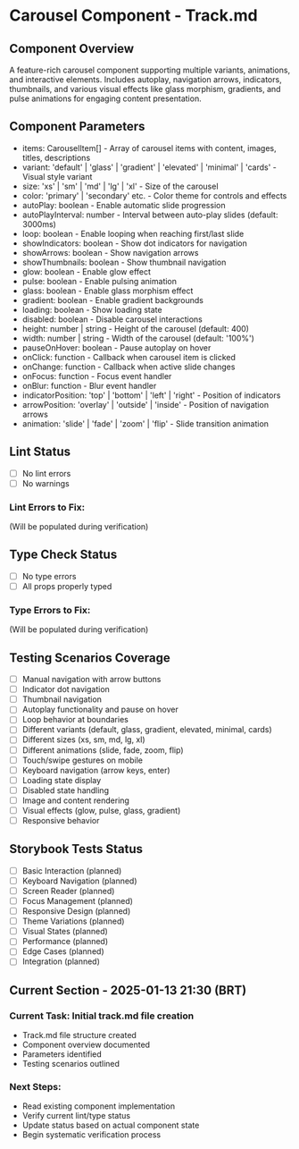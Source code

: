 # Carousel Component - Track.md

## Component Overview

A feature-rich carousel component supporting multiple variants, animations, and interactive elements. Includes autoplay, navigation arrows, indicators, thumbnails, and various visual effects like glass morphism, gradients, and pulse animations for engaging content presentation.

## Component Parameters

- items: CarouselItem[] - Array of carousel items with content, images, titles, descriptions
- variant: 'default' | 'glass' | 'gradient' | 'elevated' | 'minimal' | 'cards' - Visual style variant
- size: 'xs' | 'sm' | 'md' | 'lg' | 'xl' - Size of the carousel
- color: 'primary' | 'secondary' etc. - Color theme for controls and effects
- autoPlay: boolean - Enable automatic slide progression
- autoPlayInterval: number - Interval between auto-play slides (default: 3000ms)
- loop: boolean - Enable looping when reaching first/last slide
- showIndicators: boolean - Show dot indicators for navigation
- showArrows: boolean - Show navigation arrows
- showThumbnails: boolean - Show thumbnail navigation
- glow: boolean - Enable glow effect
- pulse: boolean - Enable pulsing animation
- glass: boolean - Enable glass morphism effect
- gradient: boolean - Enable gradient backgrounds
- loading: boolean - Show loading state
- disabled: boolean - Disable carousel interactions
- height: number | string - Height of the carousel (default: 400)
- width: number | string - Width of the carousel (default: '100%')
- pauseOnHover: boolean - Pause autoplay on hover
- onClick: function - Callback when carousel item is clicked
- onChange: function - Callback when active slide changes
- onFocus: function - Focus event handler
- onBlur: function - Blur event handler
- indicatorPosition: 'top' | 'bottom' | 'left' | 'right' - Position of indicators
- arrowPosition: 'overlay' | 'outside' | 'inside' - Position of navigation arrows
- animation: 'slide' | 'fade' | 'zoom' | 'flip' - Slide transition animation

## Lint Status

- [ ] No lint errors
- [ ] No warnings

### Lint Errors to Fix:

(Will be populated during verification)

## Type Check Status

- [ ] No type errors
- [ ] All props properly typed

### Type Errors to Fix:

(Will be populated during verification)

## Testing Scenarios Coverage

- [ ] Manual navigation with arrow buttons
- [ ] Indicator dot navigation
- [ ] Thumbnail navigation
- [ ] Autoplay functionality and pause on hover
- [ ] Loop behavior at boundaries
- [ ] Different variants (default, glass, gradient, elevated, minimal, cards)
- [ ] Different sizes (xs, sm, md, lg, xl)
- [ ] Different animations (slide, fade, zoom, flip)
- [ ] Touch/swipe gestures on mobile
- [ ] Keyboard navigation (arrow keys, enter)
- [ ] Loading state display
- [ ] Disabled state handling
- [ ] Image and content rendering
- [ ] Visual effects (glow, pulse, glass, gradient)
- [ ] Responsive behavior

## Storybook Tests Status

- [ ] Basic Interaction (planned)
- [ ] Keyboard Navigation (planned)
- [ ] Screen Reader (planned)
- [ ] Focus Management (planned)
- [ ] Responsive Design (planned)
- [ ] Theme Variations (planned)
- [ ] Visual States (planned)
- [ ] Performance (planned)
- [ ] Edge Cases (planned)
- [ ] Integration (planned)

## Current Section - 2025-01-13 21:30 (BRT)

### Current Task: Initial track.md file creation

- Track.md file structure created
- Component overview documented
- Parameters identified
- Testing scenarios outlined

### Next Steps:

- Read existing component implementation
- Verify current lint/type status
- Update status based on actual component state
- Begin systematic verification process

